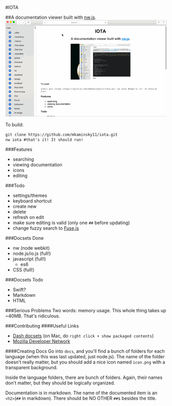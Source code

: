 #IOTA

##A documentation viewer built with [nw.js](http://nwjs.io/).
![demo](demo.gif)

To build:

```shell
git clone https://github.com/mkaminsky11/iota.git
nw iota #that's it! It should run!
```

###Features
+ searching
+ viewing documentation
+ icons
+ editing

###Todo
+ settings/themes
+ keyboard shortcut
+ create new
+ delete
+ refresh on edit
+ make sure editing is valid (only one `##` before updating)
+ change fuzzy search to [Fuse.js](http://kiro.me/projects/fuse.html)

###Docsets Done
+ nw (node webkit)
+ node.js/io.js (full!)
+ javascript (full!)
  + es6
+ CSS (full!)

###Docsets Todo
+ Swift?
+ Markdown
+ HTML

###Serious Problems
Two words: memory usage. This whole thing takes up ~40MB. That's ridiculous.

###Contributing
####Useful Links
+ [Dash docsets](http://kapeli.com/docset_links) (on Mac, do `right click + show packaged contents`)
+ [Mozilla Developer Network](https://developer.mozilla.org/en-US/)

####Creating Docs
Go into `docs`, and you'll find a bunch of folders for each language (when this was last updated, just node.js). The name of the folder doesn't really matter, but you should add a nice icon named `icon.png` with a transparent background.

Inside the language folders, there are bunch of folders. Again, their names don't matter, but they should be logically organized.

Documentation is in markdown. The name of the documented item is an `<h2>`(`##` in markdown). There should be NO OTHER `##`s besides the title.
